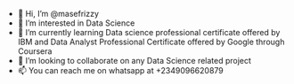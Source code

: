 - 👋 Hi, I’m @masefrizzy
- 👀 I’m interested in Data Science
- 🌱 I’m currently learning Data science professional certificate offered by IBM and Data Analyst Professional Certificate offered by Google through Coursera
- 💞️ I’m looking to collaborate on any Data Science related project
- 📫 You can reach me on whatsapp at +2349096620879
<!---
masefrizzy/masefrizzy is a ✨ special ✨ repository because its `README.md` (this file) appears on your GitHub profile.
You can click the Preview link to take a look at your changes.
--->
